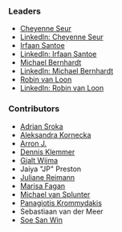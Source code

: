 ### Leaders
* [Cheyenne Seur](mailto:cheyenne.seur@owasp.org)
* [LinkedIn: Cheyenne Seur](https://www.linkedin.com/in/cheyenneseur/)
* [Irfaan Santoe](mailto:irfaan.santoe@owasp.org)
* [LinkedIn: Irfaan Santoe](https://www.linkedin.com/in/irfaansantoe/)
* [Michael Bernhardt](mailto:michael.bernhardt@owasp.org)
* [LinkedIn: Michael Bernhardt](https://www.linkedin.com/in/michael-bernhardt-cyber/)
* [Robin van Loon](mailto:robin.vanloon@owasp.org)
* [LinkedIn: Robin van Loon](https://www.linkedin.com/in/robin-van-loon-csslp-cissp-oswe/)

### Contributors
* [Adrian Sroka](https://www.linkedin.com/in/adriansroka/)
* [Aleksandra Kornecka](https://www.linkedin.com/in/aleksandrakornecka/)
* [Arron J.](https://www.linkedin.com/in/arronj/)
* [Dennis Klemmer](https://www.linkedin.com/in/dennisklemmer/)
* [Gjalt Wijma](https://www.linkedin.com/in/gtwijma/)
* Jaiya "JP" Preston
* [Juliane Reimann](https://www.linkedin.com/in/juliane-reimann/)
* [Marisa Fagan](https://www.linkedin.com/in/marisafagan/)
* [Michael van Splunter](https://www.linkedin.com/in/michaelvansplunter/)
* [Panagiotis Krommydakis](https://www.linkedin.com/in/panagiotis-krommydakis-it-security-specialist-penetration-tester/)
* Sebastiaan van der Meer
* [Soe San Win](https://www.linkedin.com/in/soesan-win/)

